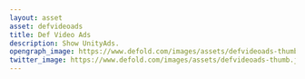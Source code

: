 ```yaml
---
layout: asset
asset: defvideoads
title: Def Video Ads
description: Show UnityAds.
opengraph_image: https://www.defold.com/images/assets/defvideoads-thumb.jpg
twitter_image: https://www.defold.com/images/assets/defvideoads-thumb.jpg
---
```

